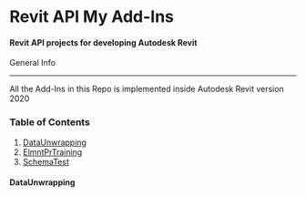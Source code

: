 # Revit API My Add-Ins
#### Revit API projects for developing Autodesk Revit 
<a name="general-info"></a>
General Info
****
All the Add-Ins in this Repo is implemented inside Autodesk Revit version 2020
### Table of Contents 
1. [DataUnwrapping](#dataunwrapping)
2. [ElmntPrTraining](#elmntprtraining)
3. [SchemaTest](#schematest)

#### DataUnwrapping
